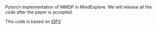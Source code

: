 Pytorch implementation of MMDP in MindExplore. We will release all the code after the paper is accepted.

This code is based on [iDP3](https://github.com/YanjieZe/Improved-3D-Diffusion-Policy)